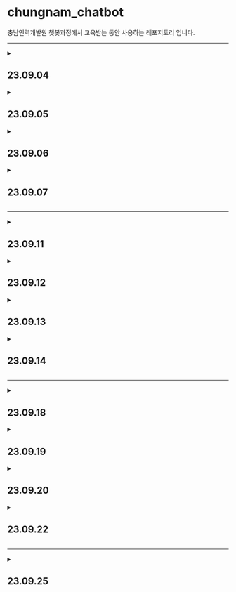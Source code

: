 # chungnam_chatbot

충남인력개발원 챗봇과정에서 교육받는 동안 사용하는 레포지토리 입니다.

***
<details>
<summary><h2>23.09.04</h2></summary>

***
* torch1 ~ torch6
***
* python class
    * 생성자 (constructor)
        * class의 이름과 같은 이름으로 된 함수 class를 생성할때 실행되는 함수
    * 상속 (inheritance)
        * 부모 클래스의 내용을 자식 클래스가 물려받는 것
    * 오버라이딩 (overriding)
        * 부모 클래스의 메소드를 자식 클래스에서 재정의 하는 것
    * 스페셜 메소드 (special method)
        * 파이썬의 객체들이 동일하게 가지는 인터페이스
* 데이터
    * 스칼라 (scala)
        * 하나의 숫자를 의미
    * 벡터 (vector)
        * 벡터는 숫자(스칼라)의 배열
    * 행렬 (Matrix)
        * 2차원의 배열
    * 텐서 (tensor)
        * 3차원 또는 그 이상의 배열
* torch
* pandas
* torchvision

***
</details>

<details>
<summary><h2>23.09.05</h2></summary>

***
* torch7 ~ torch9
***
* pytorch code
    * 데이터셋 분포
    * 데이터셋 변환
    * 데이터셋 분리
    * 모델 클래스 객체 생성
    * CPU/GPU 사용 지정
    * 모델 학습
    * 모델 예측
    * 모델 정확도 확인
* 지도 학습
    * 분류와 회귀의 차이
        * 분류
            * 데이터 유형 : 이산형 데이터
            * 결과 : 훈련 데이터의 레이블 중 하나를 예측
            * 예시 : 학습 데이터를 A / B / C 그룹 중 하나로 매핑 ***ex) 스팸 메일 필터링***
        * 회귀
            * 데이터 유형 : 연속형 데이터
            * 결과 : 연속된 값을 예측
            * 예시 : 결괏값이 어떤 값이든 나올 수 있음 ***ex) 주가 분석 예측***
    * 분류 학습 모델
        * **`K - 최근접 이웃 (K-Nearest Neighbor)`**
            * 왜 사용할까?
                * 주어진 데이터에 대한 분류
            * 언제 사용하면 좋을까?
                * K - 최근접 이웃은 직관적이며 사용하기 쉽기 때문에 초보자가 사용하기 좋습니다.
                * 훈련 데이터를 충분히 확보할 수 있는 환경에서 사용하면 좋습니다.
* matplotlib
* sklearn
* seaborn

***
</details>

<details>
<summary><h2>23.09.06</h2></summary>

***
* torch9 ~ torch16
***

<details>
<summary><h3>지도 학습</h3></summary>

---

<details>
<summary><h3>서포트 벡터 머신 (Support Vector Machine, SVM)</h3></summary>

* 왜 사용할까?
    * 주어진 데이터에 대한 분류
* 언제 사용하면 좋을까?
    * 서포트 벡터 머신은 커널만 적절히 선택한다면정확도가 상당히 좋기 때문에 정확도를 요구하는 분류 문제를 다룰 때 사용하면 좋습니다.
    * 텍스트를 분류할 때도 많이 사용됩니다.
* 분류 지원
    * 서포트 벡터 머신은 **선형 분류**와 **비선형 분류**를 지원
    * 선형으로 분류될 수 없는 데이터들에 의해서 발생
* `서포트 벡터 머신`
    * 분류되지 않은 새로운 데이터가 나타나면 결정 결계를 기분으로 경계의 어느 쪽에 속하는지 분류하는 모델
* `서포트 벡터`
    * 결정 경계와 가까이 있는 데이터들을 의미
* `결정 경계`
    * 데이터를 분류하기 위한 기준선
    * 결정 경계는 데이터가 분류된 클래스에서 최대한 멀리 떨어져 있을 때 성능이 가장 좋다.
* `마진`
    * 결정 경계와 서포트 벡터 사이의 거리를 의미
    * `하드 마진`
        * 이상치를 허용하지 않음
    * `소프트 마진`
        * 어느 정도의 이상치들이 마진 안에 포함되는 것을 허용
* `커널 트릭`
    * 비선형 문제를 해결하는 가장 기본적인 방법은 저차원 데이터를 고차원으로 보내는 것인데, 이것은 많은 수학적 계산이 필요하기에 성능에 문제를 줄 수 있어, 그 문제를 해결하고자 도입한 것이 **커널 트릭**이다.
    * **선형모델을 휘한 커널**
        * `선형 커널`
            * 선형으로 분류 가능한 데이터에 적용
            * 선형 커널은 기본 커널 트릭이며, 커널 트릭을 사용하지 않겠다는 의미와 일맥상통함
            $$K(a, b) = a^T b$$
            $$(a, b : \text{입력 벡터})$$
    * **비선형을 위한 커널**
        * `다항식 커널`
            * 실제로는 특성을 추가하지 않지만, 다항식 특성을 많이 추가한 것과 같은 결과를 얻을 수 있는 방법
            * 실제로는 특성을 추가하지 않지만, 엄청난 수의 특성 조합이 생기는 것과 같은 효과를 얻기 때문에 고차원으로 데이터 매핑이 가능
            $$K(a, b) = (\gamma a^T \cdot b)^d$$
            $$a, b : \text{입력 벡터}$$
            $$\gamma : \text{감마}$$
            $$d : \text{차원, 이때 } \gamma d \text{는 하이퍼파라미터}$$

        * `가우시안 RBF 커널`
            * 입력 벡터를 차원이 무한한 고차원으로 매핑하는 것으로, 모든 차수에 모든 다항식을 고려
            * 다항식 커널은 차수에 한계가 있지만 가우시안 RBF는 차수에 제한 없이 무한한 확장이 가능
            $$K(a, b) = \exp\left(-\gamma \cdot \|a - b\|^2\right)$$
            $$(\text{이때 } \gamma \text{는 하이퍼파라미터)}$$
</details>

<details>
<summary><h3>결정 트리 (decision tree)</h3></summary>

* 왜 사용할까?
    * 주어진 데이터에 대한 분류
* 언제 사용하면 좋을까?
    * 결정 트리는 이상치가 많은 값으로 구성된 데이터셋을 다룰 대 사용하면 좋습니다.
    * 결정 과정이 시각적으로 표현되기 때문에 머신 러닝이 어떤 방식으로 의사 결정을 하는지 알고 싶을 때 유용합니다.
* `결정 트리`
    * 데이터를 분휴하거나 결괏값을 예측하는 분석 방법
    * 트리 구조로 되어있기에 결정 트리라고 한다.
    * 결정트리는 데이터를 1차로 분류한 후 각 영역의 순도는 증가하고, 불순도와 불확실성은 감소하는 방향으로 학습을 진행한다.
* `정보 획득`
    * 순도가 증가하고 불확실성이 감소하는 것
* 순도 계산 방법
    * `엔트로피`
        * 확률 변수의 불확실성을 수치로 나타낸 것
        * 엔트로피가 높을수록 불확실성이 높다는 의미
        $$\text{Entropy}(A) = -\sum_{k=1}^{m} P_k \cdot \log_2(P_k)$$
        $$P_k = A : \text{영역에 속하는 데이터 가운데 }k\text{ 범주에 속하는 데이터 비율}$$
    * `지니 계수`
        * 불순도를 측정하는 지표로, 데이터의 통계적 분산 정도를 정량화해서 표현한 값
        * 지니 계수는 원소 n개 중에서 임의로 두개를 추출했을 때, 추출된 두 개가 서로 다른 그룹에 속해 있을 확률을 의미
        $$Gini(S) = 1 - \sum_{i=1}^{c} p_i^2$$
        $$S : \text{이미 발생한 사건의 모음}$$
        $$c : \text{사건 개수}$$
</details>

<details>
<summary><h3>회귀</h3></summary>

* `회귀`
    * 변수가 두 개 주어졌을 때 한 변수에서 다른 변수를 예측하거나 두 변수의 관계를 규명하는데 사용하는 방법
* 변수 유형
    * `독립 변수 (예측 변수)`
        * 영향을 미칠 것으로 예상되는 변수
    * `종속 변수 (기준 변수)`
        * 영향을 받을 것으로 예상되는 변수
    * 변수의 설정
        * 두 변수 간 관계에서 독립 변수와 종속 변수의 설정은 `논리적인 타당성`이 있어야 함  


<details>
<summary><h3>로지스틱 회귀</h3></summary>

* 왜 사용할까?
    * 주어진 데이터에 대한 분류
* 언제 사용하면 좋을까?
    * 로지스틱 회귀 분석은 주어진 데이터에 대한 확신이 없거나(예를 들어 분류 결과에 대해 확신이 없을 때) 향후 주기적으로 훈련 데이터셋을 수집하여 모델을 훈련시킬 수 있는 환경에서 사용하면 유용합니다.
* `로지스틱 회귀`
    * 분석하고자 하는 대상들이 두 집단 혹은 그 이상의 집단으로 나누어진 경우, 개별 관측치들이 어느 집단으로 분류될 수 있는지 분석하고 이를 예측하는 모형을 개발하는 데 사용되는 통계 기법입니다.  
<br>
<div align="center">

| 구분           | 일반적인 회귀 분석 | 로지스틱 회귀 분석 |
| -------------- | ------------------ | ------------------ |
| 종속 변수      | 연속형 변수        | 이산형 변수        |
| 모형 탐색 방법 | 최소제곱법         | 최대우도법         |
| 모형 검정      | F-테스트, t-테스트 | $X^2$ 테스트       |

</div>

* `분석 철차`
    * 각 집단에 속하는 확률의 추정치를 예측
        * 추정치는 이진 분류의 경우 집단 1에 속하는 확률 $P(Y=1)$로 구함
    * 분류 기준 값(cut-off)을 설정한 후 특정 범주로 분류함
        * $P(Y=1) \geq 0.5$ -> 집단 1로 분류
        * $P(Y=1) < 0.5$ -> 집단 0로 분류
</details>

<details>
<summary><h3>선형 회귀</h3></summary>

* 왜 사용할까?
    * 주어진 데이터에 대한 분류
* 언제 사용하면 좋을까?
    * 선형 회귀는 주어진 데이터에서 독립 변수(x)와 종속 변수(y)가 선형 관계를 가질 때 사용하면 유용합니다.
    * 복잡한 연산 과정이 없기 때문에 컴퓨팅 성능이 낮은 환경(CPU/GPU 혹은 메모리 성능이 좋지 않을 때)에서 사용하면 좋습니다.
* `선형 회귀`
    * 종속 변수와 독립 변수 사이의 관계를 설정하는데 사용됨
    * 독립 변수 x를 사용하여 종속 변수 y을 움직임을 예측하고 설명하는데 사용됨
        * 독립 변수 x는 하나일 수도 있고, x1, x2, x3처럼 여러 개일 수도 있다.
    * `단순 선형 회귀`
        * 하나의 x 값으로 y 값을 설명할 수 있다면 단순 선형 회귀라고 한다.
    * `다중 선형 회귀`
        * x 값이 여러 개라면 다중 선형 회귀라고 한다.
</details>
</details>
</details>

---

<details>
<summary><h3>비지도 학습</h3></summary>

---

* 비지도 학습
    * 비지도 학습은 레이블이 필요하지 않으며 정답이 없는 상태에서 훈련시키는 방식이다.
    * 비지도 학습에는 `군집`과 `차원 축소`가 있다.
* `군집`
    * 각 데이터의 유사성(거리)를 측정한 후 유사성이 높은(거리가 짧은) 데이터끼리 집단으로 분류하는 것
* `차원 축소`
    * 차원을 나타내는 특성을 줄여서 데이터를 줄이는 방식

<br>
<div align="center">

| 구분          | 군집                                                | 차원 축소                           |
| ------------- | --------------------------------------------------- | ----------------------------------- |
| 목표          | 데이터 그룹화                                       | 데이터 간소화                       |
| 주요 알고리즘 | K-평균 군집화(K-Means)                              | 주성분 분석(PCA)                    |
| 예시          | 사용자의 관심사에 따라<br>그룹화 하여 마케팅에 활용 | - 데이터 압축<br>- 중요한 속성 도출 |

</div>

---

<details>
<summary><h3>K-평균 군집화</h3></summary>

* 왜 사용할까?
    * 주어진 데이터에 대한 군집화
* 언제 사용하면 좋을까?
    * 주어진 데이터셋을 이용하여 몇 개의 클러스터를 구성할지 사전에 알 수 있을 때 사용하면 유용하다.
* `K-평균 군집화`
    * 데이터를 입력받아 소수의 그룹으로 묶는 알고리즘
* `학습 과정`
    * `중심점 선택`
        * 랜덤하게 초기 중심점을 선택
    * `클러스터 할당`
        * K개의 중심점과 각각의 개별 데이터 간의 거리를 측정한 후, 가장 가까운 중심점을 기준으로 데이터를 할당, 이 과정을 통해 클러스터가 구성
        * 클러스터링은 데이터를 하나 혹은 둘 이상의 덩어리로 묶는 과정
        * 클러스터는 덩어리 자체를 의미
    * `새로운 중심점 선택`
        * 클러스터마다 새로운 줌심점을 계산
    * `범위 확인`
        * 선택된 중심점에 더 이상의 변화가 없다면 진행을 멈춤
        * 만약 계속 변화가 있다면 클러스터 할당 후 새로운 중심점을 선택하는 과정을 반복
* `거리 제곱의 합`
    * $x, y$ 두 데이터의 차를 구해서 제곱한 값을 모두 더한 후 유사성을 측정하는데 사용됨
    * 가장 가까운 클러스터 중심까지 거리를 제곱한 값에 합을 구할 때 사용
    $$
    \text{SSD} = \sum_{i=1}^{n} (x_i - y_i)^2
    $$
    $$
    \left\{
    \begin{aligned}
    &n : \text{데이터 집합 내 데이터 포인트(요소)의 수를 나타냄} \\
    &x_i : \text{하나의 데이터 집합에서 i번째 요소 값을 나타냄} \\
    &y_i : \text{다른 데이터 집합에서 i번째 요소 값을 나타냄}
    \end{aligned}
    \right\}
    $$
    * $K$가 증가하면 거리 제곱의 합은 0이 되는 경향이 있음
        * $K$를 최댓값 $n$(여기에서 $n$은 샘플 수)으로 설정하면 각 샘플이 자체 클러스터를 형성하여 거리 제곱 합이 0과 같아지기 때문
</details>

<details>
<summary><h3>밀도 기반 군집 분석 (DBSCAN)</h3></summary>

* 왜 사용할까?
    * 주어진 데어터에 대한 군집화
* 언제 사용하면 좋을까?
    * K-평균 군집화와는 다르게 사전에 클러스터의 숫자를 알지 못할 때 사용하면 유용하다.
    * 주어진 데이터에 이상치가 많이 포함되었을 때 사용하면 좋다.
* `밀도 기반 군집 분석 (DBSCAN)`
    * 일정 밀도 이상을 가진 데이터를 기준으로 군집을 형성하는 방법
    * 노이즈에 영향을 받지 않고, K-평균 군집화에 비해 연산량은 많지만  K-평균 군집화가 잘 처리하지 못하는 오목하거나 볼록한 부분을 처리하는데 유용함
* 밀도 기반 군집 절차
    * `앱실론 내 점 개수 확인 및 중심점 결정` 
    * `군집 확장`
    * `1 ~ 2단계 반복`
    * `노이즈 정의`
</details>

<details>
<summary><h3>주성분 분석 (PCA)</h3></summary>

* 왜 사용할까?
    * 주어진 데이터의 간소화
* 언제 사용하면 좋을까?
    * 현재 데이터의 특성(변수)이 너무 많을 경우에는 데이터를 하나의 플롯(plot)에 시각화해서 살펴보는 것이 어렵다.
    * 특성 p개를 두세 개 정도로 압축해서 테이터를 시각화하여 살펴보고 싶을 때 유용한 알고리즘이다.
* `PCA (Principal Component Analysis)`
    * 고차원 데이터를 저차원(차원 축소) 데이터로 축소시키는 알고리즘
* 차원 축소 방법
    * `데이터들의 분포 특성을 잘 설명하는 벡터를 두 개 선택`
    * `벡터 두 개를 위한 적정한 가중치를 찾을 때까지 학습을 진행`
</details> 
</details>

<br>

* pandas
    * DataFrame
</details>

<details>
<summary><h2>23.09.07</h2></summary>

***
* torch17 ~ torch19
***
* **`딥러닝`**
    * 퍼셉트론
        * 인공 신경망에서 이용하는 구조(입력층, 출력층, 가중치로 구성된 구조)로 이루어진 선형 분류기
        * 다수의 신호(흐름이 있는)를 입력으로 받아 하나의 신호를 출력, 이 신호를 입력으로 받아 '흐른다/안 흐른다(1 or 0)'는 정보를 앞으로 전달하는 원리이다.
    <br>
    <div align="center">

    | 구분                                | 구성 요소                           | 설명                                                                                                            |
    | ----------------------------------- | ----------------------------------- | --------------------------------------------------------------------------------------------------------------- |
    | 층                                  | 입력층 (input layer)                | 데이터를 받아들이는 층                                                                                          |
    | 층                                  | 은닉층 (hidden layer)               | 모든 입력 노드부터 입력 값을 받아 가중합을 계산하고,<br>이 값을 활성화 함수에 적용하여 출력층에 전달하는 층     |
    | 층                                  | 출력층 (output layer)               | 신경망의 최종 결괏값이 포함된 층                                                                                |
    | 가중치 (weight)                     | 가중치 (weight)                     | 노드와 노드 간 연결 강도                                                                                        |
    | 바이어스 (bias)                     | 바이어스 (bias)                     | 가중합에 더해 주는 상수로, 하나의 뉴런에서<br>활성화 함수를 거쳐 최종적으로 출력되는 값을<br>조절하는 역할을 함 |
    | 가중합 (weighted sum)<br>/ 전달함수 | 가중합 (weighted sum)<br>/ 전달함수 | 가중치와 신호의 곱을 합한 것                                                                                    |
    | 함수                                | 활성화 함수 (activation function)   | 신호를 입력받아 이를 적절히 처리하여 출력해 주는 함수                                                           |
    | 함수                                | 손실 함수 (loss function)           | 가중치 학습을 위해 출력 함수의 결과와 실제 값 간의 오차를 측정하는 함수                                         |

    </div>   

</details>

***

<details>
<summary><h2>23.09.11</h2></summary>

***
* torch19 ~ torch20
***
* **`전이 학습`**
    * `사전 훈련된 모델의 파라미터 학습 유무 지정`
        * 합성곱층을 사용하되 파라미터에 대해서는 학습을 하지 않도록 고정

        ```python
        def set_parameter_requires_grad(model, feature_extracting = True):
        if feature_extracting:
            for param in model.parameters():
                param.requires_grad = False

        set_parameter_requires_grad(resnet18)
        ```
        * 역전파 중 파라미터들에 대한 변화를 계산할 필요가 없음
        * 모델에 일부를 정하고 나머지를 학습하고자 할 때 requires_grad = False로 설정
            * 모델의 일부는 합성곱층(convolutional layer)가 풀링(pooling)층을 의미
* `텐서 함수 비교`
    <div align="center">

    | 구분                    | 메모리        | 계산 그래프 상주 유무       |
    | ----------------------- | ------------- | --------------------------- |
    | tensor.clone()          | 새롭게 할당   | 계산 그래프에 계속 상주     |
    | tensor.datach()         | 공유해서 사용 | 계산 그래프에 상주하지 않음 |
    | tensor.clone().detach() | 새롭게 할당   | 계산 그래프에 상주하지 않음 |

    </div>

* `add_subplot`
    * matplotlib 라이브러니에 있는 함수중 하나로 한 화면에 여러 개의 이미지를 담기 위해 사용
</details>

<details>
<summary><h2>23.09.12</h2></summary>

***
* torch21 ~ torch22
***

* **`os.path.join`**
    * 경로(패스)명 조작에 관한 처리를 모아둔 모듈로써 구현되어 있는 함수의 하나
    * 인수에 전달된 2개의 문자열을 결합하여, 1개의 경로로 할 수 있음
* **`transform class`**
    * 이미지의 데이터셋을 전처리 해주는 클래스
    ```py
    class ImageTransform():
        def __init__(self, resize, mean, std):
            self.data_transfrom = {
                "train" : transforms.Compose([
                    transforms.RandomResizedCrop(resize, scale=(0.5, 1.0)),
                    transforms.RandomHorizontalFlip(),
                    transforms.ToTensor(),
                    transforms.Normalize(mean, std)
                ]),
                "val" : transforms.Compose([
                    transforms.Resize(256),
                    transforms.CenterCrop(resize),
                    transforms.ToTensor(),
                    transforms.Normalize(mean, std)
                ])
            }
        
        def __call__(self, img, phase):
            return self.data_transfrom[phase](img)
    ```

* **`tqdm`**
    * 어떤 작업을 수행중 일 때 어디까지 실행되었고 얼마나 남았는지 등의 진행률을 확인할 때 사용
    * 반복문에서 프로세스바를 통해 진행률과 남은 시간을 알려주는 라이브러리 함수
* **`torch.summary`**
    * 텐서플로에 `model.summary()`와 같이 모델의 구조도 요약을 확인하는 기능을 구현한 라이브러리
    * 모델의 구조도에 대한 `요약`, `파라미터의 개수`, `메모리` 등 확인 가능

* **`합성곱 신경망`**
    * **`LeNet-5`**
        * 합성곱 신경망이라는 개념을 최초로 얀 르쿤이 개발한 구조
        * 합성곱과 다운 샘플링(혹은 풀링)을 반복적으로 거치면서 마지막에 완전연결층에서 분류를 수행

</details>

<details>
<summary><h2>23.09.13</h2></summary>

***
* flaskbook/apps/minimalapp
***

* **`파이썬 웹 프레임워크`**
    * **`장고 (django)`**
      * 특징
        * 파이썬 웹 프레임워크 중에서도 가장 유명함
        * 중규모 이상 웹을 구축시에 자주 사용
        * 개발에 필요한 많은 기능이 구현되어 있어 풀스택 프레임워크로 불림
        * Django REST Framework(DRF)를 추가 설치함으로서 웹 앱뿐만 아닌 REST API를 간단히 만들 수 있음
    * **`플라스크 (flask)`**
      * 특징
        * 마이크로 웹 프레임워크이다.
        * 데이터베이스 기능이 포함되어 있지 않는 등 최소한의 기능만 제공
        * 최소한의 규약만 있어 앱 구성 자유롭게 결정 가능
        * 데이터베이스 기능 등 확장 기능을 많이 지원
    * **`보틀 (bottle)`**
      * 특징
        * 웹 앱을 만들기 위한 프레임워크 중에는 가장 단순함
        * bottle.py라는 하나의 파일로만 구성되어있음
        * 파이썬 표준 라이브러리 이외에 의존 관계 없음
        * 마이크로 웹 프레임워크 중 하나로 플라스크보다 단순하고 빠르고 가벼움
    * **`FastAPI`**
      * 특징
        * 비동기 처리가 용이하도록 만들어진 파이썬 웹 프레임워크
        * 요청을 처리하는 속도 매우 빠름
    
    <br>
    <div align="center">

    | 프레임워크 | 공식 사이트                | 라이선스    | 초기 개발자                           | 최초 릴리스 | 템플릿 엔진                  | O/R 매퍼           |
    | ---------- | -------------------------- | ----------- | ------------------------------------- | ----------- | ---------------------------- | ------------------ |
    | 장고       | www.djangoproject.com      | BSD License | Adrian<br>Holovaty,<br>Simon Willison | 2005년      | Django<br>Template           | Django<br>O/R 매퍼 |
    | 플라스크   | palletsproject.com/p/flask | BSD License | Armin<br>Ronacher                     | 2010년      | Jinja2                       | 없음               |
    | 보틀       | bottlepy.org/docs/dev      | MIT License | Marcel<br>HEllkamp                    | 2009년      | Simple<br>Template<br>Engine | 없음               |
    | FastAPI    | fastapi.tiangolo.com       | MIT License | Sebastian<br>Ramirez                  | 2018년      | Jinja2                       | 없음               |
    </div>

* `데이터베이스 초기화 및 마이그레이션`
  * **`flask db init`**
    * 데이터베이스를 초기화하는 명령
    ```
    (venv) $ flask db init
    ```
    * 명령을 실행한 폴더 바로 아래 migraions 디렉터리가 생성됨
    * **`tip`**
      * migrations 디렉터리의 위치를 바꾸고 싶다면 -d 옵션을 통해 디렉터리를 지정
      ```
      (venv) $ flask db init -d apps/migrations
      ```
  * **`flask db migrate`**
    * 데이터베이스의 마이그레이션 파일을 생성하는 명령
    ```
    (venv) $ flask db migrate
    ```
    * 모델 정의를 바탕으로 migrations/versions 아래에 파이썬 파일로 데이터 베이스에 적용하기 전 정보가 생성됨
  * **`flask db upgrade`**
    * 마이그레이션 정보를 실제로 데이터베이스에 반영하기 위한 명령
    ```
    (venv) $ flask db upgrade
    ```
    * users 테이블이 생성됨
    
<br>
  
* python-dotenv
  * 환경 변수를 .env 파일로부터 읽어 들임
* email-validator
  * 이메일 주소 형식을 체크
* flask-debugtoolbar
  * 플라스크 앱 개발 보조 도구
* flask-mail
  * 이메일 송신
</details>

<details>
<summary><h2>23.09.14</h2></summary>

***
* flaskbook/apps/crud
***

* flask-sqlalchemy
  * 플라스크에서 SQLAlchemy를 이용하는 확장
* flask-migrate
  * 데이터베이스를 마이그레이트하는 확장
    * migrate - 옮기다 / 이동하다
* flask-wtf
  * 플라스크에서 `유효성 검증`이나 `CSRF`에 대처하기 위한 폼을 작성하는 확장

  <br>
  
  * **`유효성 검증`**
    * 구체적인 의도를 가진 사용(목적)을 위하여 특정 요구사항이 충족되었다는 객관적인 증거를 제공하고 실험에 의해 확인하는 과정
  * **`CSRF (Cross Site Request Forgery)`**
    * 웹 어플리케이션 취약점 중 하나로 인터넷 사용자(희생자)가 자신의 의지와는 무관하게 공격자가 의도한 행위(수정, 삭제, 등록 등)를 특정 웹사이트에 요청하게 만드는 공격
</details>

***
<details>
<summary><h2>23.09.18</h2></summary>

***
* flaskbook/apps/auth | flaskbook/apps/detector | flaskbook/app/static
***

* **`flask-login`**
   * Flask 프레임워크로 개발한 웹 어플리케이션의 로그인 기능을 쉽게 구현할 수 있도록 도와주는 라이브러리 
   * **`UserMixin`**
    <div align="center">
    
    | 프로퍼티/메서드  | 설명                                                                                    |
    | ---------------- | --------------------------------------------------------------------------------------- |
    | is_authenticated | 로그인 시는 true를 반환하고 미로그인시는 false를 반환하는 함수                          |
    | is_active        | 사용자 계정이 활성 상태일 때는 true를 반환하고 비활성 상태일 때는 false를 반환하는 함수 |
    | is_anonymous     | 로그인 사용자는 false를 반환하고 익명 사용자는 true를 반환하는 함수                     |
    | get_id           | 로그인 사용자의 유니크 ID를 취득하는 프로퍼티                                           |
    </div>

    * **`@login_required`**
      * 데코레이터를 붙이면 해당의 엔드포인트는 로그인하지 않으면 접근 불가 
    
    <br>

* **`SQLAlchemy`**
  * **`릴레이션십`**
  
    <div align="center">

    | 옵션명   | 설명                                                                                                                                |
    | -------- | ----------------------------------------------------------------------------------------------------------------------------------- |
    | backref  | 다른 모델에 대해서 양방향으로 릴레이션함                                                                                            |
    | lazy     | 관련한 객체를 지연하여 취득하는 옵션<br>디폰트는 select이며 다른 옵션에는 immediate, joined, subquery,<br>noload, dynamic 등이 있음 |
    | order_by | 정렬할 컬럼을 지정함                                                                                                                |
    </div>

</details>

<details>
<summary><h2>23.09.19</h2></summary>

***
* flaskbook/apps | flaskbook/apps/detector
***

* detector/index.html
```html
<div class="dt-image-username">{{ user_image.User.username }}</div>
<div class="dt-image-username">{{ user_image.UserImage.user_image_name }}</div>
```
위와 같이 데이터베이스 안에 있는 정보를 불러오려면 불러올 정보 앞에 클래스 이름을 붙어야 함

</details>

<details>
<summary><h2>23.09.20</h2></summary>

***
* torch23 ~ torch26
***

* **`시계열 분석`**
  * 독립 변수를 사용하여 종속 변수를 예측하는 일반적인 머신 러닝에서 시간을 독립 변수로 사용함
* **`ARIMA 모델 (AutoRegressive Integrated Moving Average)`**
  * 자기 회귀와 이동 평균을 둘 다 고려하는 모형
  * ARMA와 달리 과거 데이터의 선형 관계뿐만 아니라 추세까지 고려한 모델
  * `절차`
    * ARIMA() 함수 호출하여 사용, ARIMA(p, d, q) 함수에서 쓰는 파라미터는 다음과 같음
      * p: 자기 회귀 차수
      * d: 차분 차수
      * q: 이동 평균 차수
    * fit() 메서드 호출 모델에 데이터 적용 및 훈련
    * predict() 메서트 호출 미래 추세 및 동향 예측
<details>
<summary><h3>순환 신경망 (RNN | Recurrent Neural Network)</h3></summary>

* 시간적으로 연속성이 있는 데이터를 처리하려고 고안된 인공 신경망
  * RNN의 `Recurrent(반복되는)`는 이전 은닉층이 현재 은닉층의 입력이 되면서 `반복되는 순환 구조를 갖는다`는 의미
  * 기존 네트워크와의 차이점은 `기억(memory)`을 갖는다는 것이다.


* `RNN의 셀 유형`
  * `nn.RNNCell`
    *  SimpleRNN 계층에 대응되는 RNN 셀
  * `nn.GRUCell`
    * GRU 계층에 대응되는 GRU 셀
  * `nn.LSTMCell`
    * LSTM 계층에 대응되는 LSTM 셀


* `RNN 계산`
  * `은닉층 계산`
    * 계산을 위해 $x_t$와 $h_t-1$이 필요  
    즉, (이전 은닉측 * 은닉층 -> 은닉층 가중치 + 입력층 -> 은닉층 가중치 * (현재) 입력값)으로 계산 할 수 있으며,
    RNN에서 은닉층은 일반적으로 `하이퍼볼릭 탄젠트 활성화 함수`를 사용  


$$h_t = tanh(W_{hh} \cdot h_{t-1} + W_{hx} \cdot x_t)$$


  * `출력층 계산`
    * 심층 신경망과 계산 방법이 동일  
    즉, (은닉층 -> 출력층 가중치 * 현재 은닉층)에 `소프트맥스 함수`를 적용  


$$ŷₜ = softmax(W_{oh}h_t)$$


  * `오차 (E)`
    * 심층 신경망에서 전방향 학습과 달리 각 단계($t$)마다 오차를 측정  
    즉, 각 단계마다 실제 값($y_t$)과 예측 값($ŷₜ$)으로 오차(평균 제곱 오차 적용)를 이용하여 측정
  * `역전파`
    * `BPTT(BackPropagation Through Time)`를 이용하여 모든 단계마다 처음부터 끝까지 역전파함
      * 오차는 각 단계($t$)마다 오차를 측정하고 이전 단계로 전달, 이것을 `BPTT`라고 함 
    * 즉, 구한 오차를 이용하여 $W_{{x}h}, W_{{h}h}, W_{{h}y}$ 및 바이어스(bias)를 업데이트함  
    이때 BPTT는 오차가 멀리 전파될 때(왼쪽으로 전파) 계산량이 많아지고 `전파되는 양이 점차 적어지는 문제점(기울기 소멸 문제)`이 발생함  
    * 기울기 소멸 문제를 보안하기 위해 오차를 몇 단계까지만 전파시키는 `생략된-BPTT(truncated BPTT)`를 사용할 수도 있고, 근본적으로는 LSTM 및 GRU를 많이 사용
        계산량을 줄이기 위해 현재 단계에서 일정 시점까지만(보통 5단계 이전까지만) 오류를 역전파함, 이것을 `생략된-BPTT`라고 함
        
</details>
</details>

<details>
<summary><h2>23.09.22</h2></summary>

***
* torch26 ~ torch31
***

* **`LSTM`**
  * `순전파`
    * 기울기 소멸 문제를 해결하기 위해 망각, 입력, 출력 게이트라는 새로운 요소를 은닉층의 각 뉴런의 추가함
    * `망각 게이트`
      * 과거 정보를 어느 정도 기억할지 결정
      * 과거 정보와 현재 데이터를 입력받아 시그모이드를 취한 후 그 값을 과거 정보에 곱함
      * 시그모이드의 출력이 0이면 과거 정보를 버리고, 1이면 과거 정보는 온전히 보존
      $$f_t = σ(W_f * [h_{t-1}, x_t])$$
      $$c_t = f_t \cdot c_{t-1}$$
    * `입력 게이트`
      * 과거 정보와 현재 데이터를 입력받아 시그모이드와 하이퍼볼릭 탄젠트 함수를 기반으로 현재 정보에 대한 보존량을 결정
      * 현재 메모리에 새로운 정보를 반영할지 결정하는 역할을 함
      $$i_t = σ(W_i * [h_{t-1}, x_t])$$
      $$\tilde{c}_t = tanh(w_c[h_{t-1}, x_t])$$
      $$c_t = c_{t-1} + i_t * \tilde{c}_t$$
    * `셀`
      * 각 단계에 대한 은닉 노드(hidden node)를 메모리 셀이라 함
      * `총합(sum)`을 사용하여 셀 값을 반영, 이것으로 기울기 소면 문제 해결
      * `셀 업데이트`
        * 망각 게이트와 입력 게이트의 이전 단계 셀 정보를 계산, 현재 단계의 셀 상태를 업데이트
      $$i_t = σ(W_i * [h_{t-1}, x_t])$$
      $$c_t = c_{t-1} + i_t * \tilde{c}_t$$
    * `출력 게이트`
      * 과거 정보와 형재 데이터를 사용하여 뉴런의 출력을 결정
      * 이전 은닉 상태(hidden state)와 $t$번째 입력을 고려해서 다음 은닉 상태를 계산, 그리고 LSTM에서는 이 은닉 상태가 그 시점에서의 출력이 됨
      $$o_t = σ(W_o · [h_{t-1}, x_t])$$
      $$h_t = o_t * tanh(c_{t-1})$$
  * `역전파`
    * LSTM은 셀을 통해 역전파를 수행하기 때문에 `중단없는 기울기(uninterrupted gradient flow)`라고도 함
    * 최종 오차는 모든 노드에 전파, 이때 셀을 통해 중단 없이 전파
* **`GRU`**
  * LSTM에서 사용하는 망각 게이트와 입력 게이트를 하나로 합친 것
  * 별도의 업데이트 게이트로 구성
  * `망각 게이트`
    * 과거 정보를 적당히 초기화 시키려는 목적으로 시그모이드 함수를 출력으로 이옹, (0, 1) 값을 이전 은닉층에 곱함
    * 이전 시점의 은닉층 값에 현시점에 정보에 대한 가중치를 곱한 것
    $$r_t = σ(W_r * [h_{t-1},x_t])$$
  * `업데이트 게이트`
    * 과거와 현재 정보의 최신화 비율을 결정하는 역할
    * 시그모이드로 출력된 결과($z_t$)는 현시점의 정보량을 결정하고 1에서 뺀 값($1-z_t$)을 직전 시점의 은닉층 정보와 곱함
    $$z_t = σ(W_z * [h_{t-1},x_t])$$
  * `후보군`
    * 현시점의 정보에 대한 후보군을 계산
    * 과거 은닉층의 정보를 그대로 이용하지 않고 망각 게이트의 결과를 이용하여 후보군을 계산
    $$\tilde{h}_t = tanh(W * [r_t \* h_{t-1}, x_t])$$
  * `은닉층 계산`
    * 마지막으로 업데이트 게이트 결과와 후보군 결과를 결합하여 현시점의 은닉층을 계산
    * 시그모이드 함수의 결과는 현시점에서 결과에 대한 정보량을 결정, 1-시그모이드 함수의 결과는 과거의 정보량을 결정함
    $$h_t = (1 - z_t) * h_{t-1} + z_t * \tilde{h}_t$$
* **`양방향 RNN / 양방향 LSTM`**
  * 하나의 출력 값을 예측하는 데 메모리 셀 두 개를 사용
  * 첫 번째 메모리 셀은 이전 시점의 은닉 상태(forward state)를 전달받아 현재의 은닉 상태를 계산
  * 두 번째 메모리 셀은 다음 시점의 은닉 상태(backward state)를 전달받아 현재의 은닉 상태를 계산
  * 값 두 개를 모두 출력층에서 출력 값을 예측하는 데 사용

</details>

***

<details>
<summary><h2>23.09.25</h2></summary>

***
* torch31 ~ torch31
***

* **`성능 최적화`**
  * **`조기 종료를 이용한 성능 최적화`**
    * 조기 종료(early stopping)는 `뉴럴 네트워크가 과적합을 회피`하는 규제 기법
    * 훈련 데이터와 별도로 검증 데이터를 준비, 매 에포크마다 `검증 데이터에 대한 오차(validation loss)`를 측정하여 모델의 종료 시점 제어
    * 과적합이 발생하기 전까지 `학습에 대한 오차(training loss)`와 `검증에 대한 오차` `모두 감소`하지만, 과적합이 발생하면 `훈련 데이터셋에 대한 오차는 감소`하는 반면 `검증 데이터셋에 대한 오차는 증가`, 따라서 조기 종료는 `검증 데이터셋에 대한 오차가 증가하는 시점에서 학습을 종료`하도록 조정


* **`자연어 처리`**
  * 우리가 일상생활에서 사용하는 `언어 의미를 분석`하여 `컴퓨터가 처리`할 수 있도록 하는 과정
  * 인간 언어에 대한 이해도 필요하며, 언어 종류가 다르고 그 형태가 다양하기 때문에 처리가 매우 어렵다.
    * 영어는 명확한 띄어쓰기가 있지만, 중국어는 띄어쓰기가 없기에 단어 단위의 임베딩이 어려움
    
  * `자연어 처리 용어`
    * `말뭉치 (corpus(코퍼스))`
      * 자연어 처리에서 `모델을 학습시키기 위한 데이터`
      * 자연어 연구를 위해 `특정한 목적에서 표본을 추출한 집합`
    * `토큰 (token)`
      * 자연어 처리를 위한 문서는 작은 단위로 나누어야 하는데, 이때 `문서를 나누는 단위`가 토큰
      * 문자열을 토큰으로 나누는 작업을 `토큰 생성(tokenizing)`이라고 하며, 문자열을 토큰으로 분리하는 함수를 `토큰 생성 함수`라고 함
    * `토큰화 (tokenization)`
      * 텍스트를 문장이나 단어로 분리하는 것
      * 토큰화 단계를 마치면 텍스트가 `단어 단위로 분리`됨
    * `불용어 (stop words)`
      * 문장 내에서 많이 등장하는 단어
      * `분석과 관계없으며, 자주 등장하는 빈도` 때문에 `성능에 영향을 미치므로` 사전에 제거
        * 불용어 예로 `a`, `the`, `she`, `he` 등이 있음
    * `어간 추출 (stemming)`
      * 단어를 기본 형태로 만드는 작업
        * 예를 들어 `consign`, `consigned`, `consigning`, `consignment`가 있을 경우 기본 단어인 `consign`으로 통일하는 것
    * `품사 태깅 (part-of-speech tagging)`
      * 주어진 문장에서 품사를 식별하기 위해서 붙여 주는 태그(식별 정보)를 의미
  * `자연어 처리 과정`
    * 인간 언어인 `자연어가 입력 텍스트`로 들어옴
      * 인간 언어가 다양하듯 처리 방식이 조금씩 다르며, 현재는 영어에 대한 처리 방법들이 잘 알려짐
    * 입력된 `텍스트에 대한 전처리` 과정
    * 전처리가 끝난 `단어들을 임베딩`
      * 단어를 벡터로 변환하는 것
    * 컴퓨터가 이해 가능한 데이터가 완성되었기에 `모델/모형(ex)결정트리)`을 이용하여 데이터에 대한 분류 및 예측 수행
      * 데이터 유형에 따라 분류와 예측에 대한 결과가 달라짐

</details>